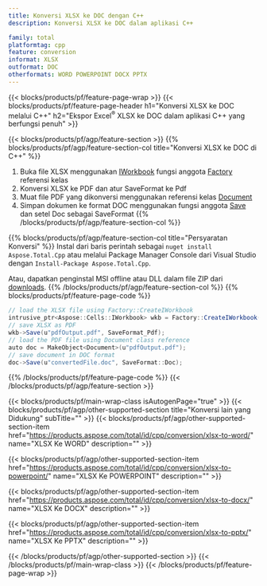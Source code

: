 ```yaml
---
title: Konversi XLSX ke DOC dengan C++
description: Konversi XLSX ke DOC dalam aplikasi C++

family: total
platformtag: cpp
feature: conversion
informat: XLSX
outformat: DOC
otherformats: WORD POWERPOINT DOCX PPTX
---
```

{{< blocks/products/pf/feature-page-wrap >}}
{{< blocks/products/pf/feature-page-header h1="Konversi XLSX ke DOC melalui C++" h2="Ekspor Excel<sup>&reg;</sup> XLSX ke DOC dalam aplikasi C++ yang berfungsi penuh" >}}

{{< blocks/products/pf/agp/feature-section >}}
{{% blocks/products/pf/agp/feature-section-col title="Konversi XLSX ke DOC di C++" %}}
1. Buka file XLSX menggunakan [IWorkbook](https://reference.aspose.com/cells/cpp/class/aspose.cells.i_workbook) fungsi anggota [Factory](https://reference.aspose.com/cells/cpp/class/aspose.cells.factory) referensi kelas
2. Konversi XLSX ke PDF dan atur SaveFormat ke Pdf
3. Muat file PDF yang dikonversi menggunakan referensi kelas [Document](https://reference.aspose.com/pdf/cpp/class/aspose.pdf.document)
4. Simpan dokumen ke format DOC menggunakan fungsi anggota [Save](https://reference.aspose.com/pdf/cpp/class/aspose.pdf.document#a6383c010776212483f51cc41235924db) dan setel Doc sebagai SaveFormat
{{% /blocks/products/pf/agp/feature-section-col %}}

{{% blocks/products/pf/agp/feature-section-col title="Persyaratan Konversi" %}}
Instal dari baris perintah sebagai ```nuget install Aspose.Total.Cpp``` atau melalui Package Manager Console dari Visual Studio dengan ```Install-Package Aspose.Total.Cpp```.

Atau, dapatkan penginstal MSI offline atau DLL dalam file ZIP dari [downloads](https://downloads.aspose.com/total/cpp).
{{% /blocks/products/pf/agp/feature-section-col %}}
{{% blocks/products/pf/feature-page-code %}}
```cs
// load the XLSX file using Factory::CreateIWorkbook
intrusive_ptr<Aspose::Cells::IWorkbook> wkb = Factory::CreateIWorkbook(u"sourceFile.xlsx");
// save XLSX as PDF
wkb->Save(u"pdfOutput.pdf", SaveFormat_Pdf);
// load the PDF file using Document class reference
auto doc = MakeObject<Document>(u"pdfOutput.pdf");
// save document in DOC format
doc->Save(u"convertedFile.doc", SaveFormat::Doc);
```

{{% /blocks/products/pf/feature-page-code %}}
{{< /blocks/products/pf/agp/feature-section >}}

{{< blocks/products/pf/main-wrap-class isAutogenPage="true" >}}
{{< blocks/products/pf/agp/other-supported-section title="Konversi lain yang Didukung" subTitle="" >}}
{{< blocks/products/pf/agp/other-supported-section-item href="https://products.aspose.com/total/id/cpp/conversion/xlsx-to-word/" name="XLSX Ke WORD" description="" >}}

{{< blocks/products/pf/agp/other-supported-section-item href="https://products.aspose.com/total/id/cpp/conversion/xlsx-to-powerpoint/" name="XLSX Ke POWERPOINT" description="" >}}

{{< blocks/products/pf/agp/other-supported-section-item href="https://products.aspose.com/total/id/cpp/conversion/xlsx-to-docx/" name="XLSX Ke DOCX" description="" >}}

{{< blocks/products/pf/agp/other-supported-section-item href="https://products.aspose.com/total/id/cpp/conversion/xlsx-to-pptx/" name="XLSX Ke PPTX" description="" >}}


{{< /blocks/products/pf/agp/other-supported-section >}}
{{< /blocks/products/pf/main-wrap-class >}}
{{< /blocks/products/pf/feature-page-wrap >}}